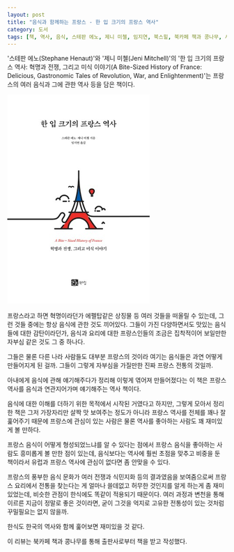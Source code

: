 ```yaml
---
layout: post
title: "음식과 함께하는 프랑스 - 한 입 크기의 프랑스 역사"
category: 도서
tags: [책, 역사, 음식, 스테판 에노, 제니 미첼, 임지연, 북스힐, 북카페 책과 콩나무, 서평]
---
```


'스테판 에노(Stephane Henaut)'와
'제니 미첼(Jeni Mitchell)'의
'한 입 크기의 프랑스 역사: 혁명과 전쟁, 그리고 미식 이야기(A Bite-Sized History of France: Delicious, Gastronomic Tales of Revolution, War, and Enlightenment)'는
프랑스의 여러 음식과 그에 관한 역사 등을 담은 책이다.

![표지](/images/a-bite-sized-history-of-france-book-h480.jpg)

프랑스라고 하면 혁명이라던가 에펠탑같은 상징물 등 여러 것들을 떠올릴 수 있는데,
그런 것들 중에는 항상 음식에 관한 것도 끼어있다.
그들이 가진 다양하면서도 맛있는 음식들에 대한 감탄이라던가,
음식과 요리에 대한 프랑스인들의 조금은 집착적이어 보일만한 자부심 같은 것도 그 중 하나다.

그들은 물론 다른 나라 사람들도 대부분 프랑스의 것이라 여기는 음식들은 과연 어떻게 만들어지게 된 걸까.
그들이 그렇게 자부심을 가질만한 진짜 프랑스 전통의 것일까.

아내에게 음식에 관해 얘기해주다가 정리해 이렇게 엮어져 만들어졌다는 이 책은
프랑스 역사를 음식과 연관지어가며 얘기해주는 역사 책이다.

음식에 대한 이해를 더하기 위한 목적에서 시작된 거였다고 하지만,
그렇게 모아서 정리한 책은 그저 가장자리만 살짝 맛 보여주는 정도가 아니라
프랑스 역사를 전체를 꽤나 잘 훑어주기 때문에
프랑스에 관심이 있는 사람은 물론
역사를 좋아하는 사람도 꽤 재미있게 볼 만하다.

프랑스 음식이 어떻게 형성되었느냐를 알 수 있다는 점에서
프랑스 음식을 좋아하는 사람도 흥미롭게 볼 만한 점이 있는데,
음식보다는 역사에 훨씬 초점을 맞추고 비중을 둔 책이라서
유럽과 프랑스 역사에 관심이 없다면 좀 안맞을 수 있다.

프랑스의 풍부한 음식 문화가 여러 전쟁과 식민지화 등의 결과였음을 보여줌으로써
프랑스 요리에서 전통을 찾는다는 게 얼마나 쓸데없고 허무한 것인지를 알게 하는게 좀 재미있었는데,
비슷한 관점이 한식에도 똑같이 적용되기 때문이다.
여러 과정과 변천을 통해 이르른 지금이 정말로 좋은 것이라면,
굳이 그것을 억지로 고유한 전통성이 있는 것처럼 꾸밀필요는 없지 않을까.

한식도 한국의 역사와 함께 훑어보면 재미있을 것 같다.



<div class="im im-info">
이 리뷰는 북카페 책과 콩나무를 통해 출판사로부터 책을 받고 작성했다.
</div>
